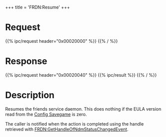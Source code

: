 +++
title = 'FRDN:Resume'
+++

# Request

{{% ipc/request header="0x00020000" %}}
{{% / %}}

# Response

{{% ipc/request header="0x00020040" %}}
{{% ipc/result %}}
{{% / %}}

# Description

Resumes the friends service daemon. This does nothing if the EULA version read from the [Config Savegame](Config_Savegame "wikilink") is zero.

The caller is notified when the action is completed using the handle retrieved with [FRDN:GetHandleOfNdmStatusChangedEvent](FRDN:GetHandleOfNdmStatusChangedEvent "wikilink").
